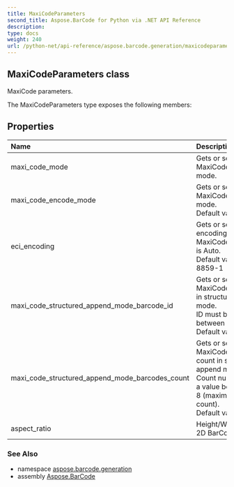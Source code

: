 ```yaml
---
title: MaxiCodeParameters
second_title: Aspose.BarCode for Python via .NET API Reference
description: 
type: docs
weight: 240
url: /python-net/api-reference/aspose.barcode.generation/maxicodeparameters/
---
```


## MaxiCodeParameters class

MaxiCode parameters.

The MaxiCodeParameters type exposes the following members:
## Properties
| Name | Description |
| :- | :- |
|maxi_code_mode|Gets or sets a MaxiCode encode mode.|
|maxi_code_encode_mode|Gets or sets a MaxiCode encode mode. <br/>            Default value: Auto.|
|eci_encoding|Gets or sets ECI encoding. Used when MaxiCodeEncodeMode is Auto.<br/>            Default value: ISO-8859-1|
|maxi_code_structured_append_mode_barcode_id|Gets or sets a MaxiCode barcode id in structured append mode. <br/>            ID must be a value between 1 and 8. <br/>            Default value: 0|
|maxi_code_structured_append_mode_barcodes_count|Gets or sets a MaxiCode barcodes count in structured append mode. <br/>            Count number must be a value between 2 and 8 (maximum barcodes count).<br/>            Default value: -1|
|aspect_ratio|Height/Width ratio of 2D BarCode module.|

### See Also

* namespace [aspose.barcode.generation](/barcode/python-net/api-reference/aspose.barcode.generation/)
* assembly [Aspose.BarCode](/barcode/python-net/api-reference/)

